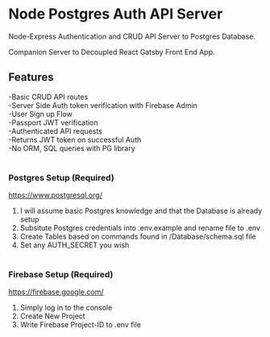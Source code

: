 
# Node Postgres Auth API Server

Node-Express Authentication and CRUD API Server to Postgres Database. 

Companion Server to Decoupled React Gatsby Front End App.


## Features
-Basic CRUD API routes\
-Server Side Auth token verification with Firebase Admin\
-User Sign up Flow\
-Passport JWT verification\
-Authenticated API requests\
-Returns JWT token on successful Auth \
-No ORM, SQL queries with PG library
<br/> <br/>

### Postgres Setup (Required)
https://www.postgresql.org/

1. I will assume basic Postgres knowledge and that the Database is already setup
2. Subsitute Postgres credentials into .env.example and rename file to .env
3. Create Tables based on commands found in /Database/schema.sql file 
4. Set any AUTH_SECRET you wish
<br/> <br/> 

### Firebase Setup (Required)

https://firebase.google.com/

1. Simply log in to the console
2. Create New Project
3. Write Firebase Project-ID to .env file
